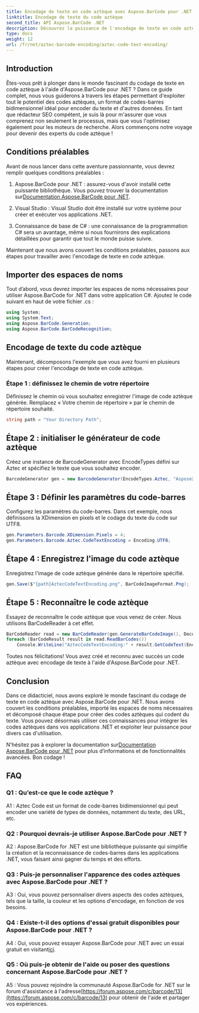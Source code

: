```yaml
---
title: Encodage de texte en code aztèque avec Aspose.BarCode pour .NET
linktitle: Encodage de texte du code aztèque
second_title: API Aspose.BarCode .NET
description: Découvrez la puissance de l'encodage de texte en code aztèque avec Aspose.BarCode pour .NET. Apprenez à créer et reconnaître les codes aztèques dans vos applications .NET.
type: docs
weight: 12
url: /fr/net/aztec-barcode-encoding/aztec-code-text-encoding/
---
```

## Introduction

Êtes-vous prêt à plonger dans le monde fascinant du codage de texte en code aztèque à l'aide d'Aspose.BarCode pour .NET ? Dans ce guide complet, nous vous guiderons à travers les étapes permettant d'exploiter tout le potentiel des codes aztèques, un format de codes-barres bidimensionnel idéal pour encoder du texte et d'autres données. En tant que rédacteur SEO compétent, je suis là pour m'assurer que vous comprenez non seulement le processus, mais que vous l'optimisez également pour les moteurs de recherche. Alors commençons notre voyage pour devenir des experts du code aztèque !

## Conditions préalables

Avant de nous lancer dans cette aventure passionnante, vous devrez remplir quelques conditions préalables :

1.  Aspose.BarCode pour .NET : assurez-vous d'avoir installé cette puissante bibliothèque. Vous pouvez trouver la documentation sur[Documentation Aspose.BarCode pour .NET](https://reference.aspose.com/barcode/net/).

2. Visual Studio : Visual Studio doit être installé sur votre système pour créer et exécuter vos applications .NET.

3. Connaissance de base de C# : une connaissance de la programmation C# sera un avantage, même si nous fournirons des explications détaillées pour garantir que tout le monde puisse suivre.

Maintenant que nous avons couvert les conditions préalables, passons aux étapes pour travailler avec l'encodage de texte en code aztèque.

## Importer des espaces de noms

Tout d’abord, vous devrez importer les espaces de noms nécessaires pour utiliser Aspose.BarCode for .NET dans votre application C#. Ajoutez le code suivant en haut de votre fichier .cs :

```csharp
using System;
using System.Text;
using Aspose.BarCode.Generation;
using Aspose.BarCode.BarCodeRecognition;
```

## Encodage de texte du code aztèque

Maintenant, décomposons l'exemple que vous avez fourni en plusieurs étapes pour créer l'encodage de texte en code aztèque.

### Étape 1 : définissez le chemin de votre répertoire

Définissez le chemin où vous souhaitez enregistrer l'image de code aztèque générée. Remplacez « Votre chemin de répertoire » par le chemin de répertoire souhaité.

```csharp
string path = "Your Directory Path";
```

## Étape 2 : initialiser le générateur de code aztèque

Créez une instance de BarcodeGenerator avec EncodeTypes défini sur Aztec et spécifiez le texte que vous souhaitez encoder.

```csharp
BarcodeGenerator gen = new BarcodeGenerator(EncodeTypes.Aztec, "Aspose常に先を行く");
```

## Étape 3 : Définir les paramètres du code-barres

Configurez les paramètres du code-barres. Dans cet exemple, nous définissons la XDimension en pixels et le codage du texte du code sur UTF8.

```csharp
gen.Parameters.Barcode.XDimension.Pixels = 4;
gen.Parameters.Barcode.Aztec.CodeTextEncoding = Encoding.UTF8;
```

## Étape 4 : Enregistrez l'image du code aztèque

Enregistrez l'image de code aztèque générée dans le répertoire spécifié.

```csharp
gen.Save($"{path}AztecCodeTextEncoding.png", BarCodeImageFormat.Png);
```

## Étape 5 : Reconnaître le code aztèque

Essayez de reconnaître le code aztèque que vous venez de créer. Nous utilisons BarCodeReader à cet effet.

```csharp
BarCodeReader read = new BarCodeReader(gen.GenerateBarCodeImage(), DecodeType.Aztec);
foreach (BarCodeResult result in read.ReadBarCodes())
    Console.WriteLine("AztecCodeTextEncoding:" + result.GetCodeText(Encoding.UTF8));
```

Toutes nos félicitations! Vous avez créé et reconnu avec succès un code aztèque avec encodage de texte à l'aide d'Aspose.BarCode pour .NET.

## Conclusion

Dans ce didacticiel, nous avons exploré le monde fascinant du codage de texte en code aztèque avec Aspose.BarCode pour .NET. Nous avons couvert les conditions préalables, importé les espaces de noms nécessaires et décomposé chaque étape pour créer des codes aztèques qui codent du texte. Vous pouvez désormais utiliser ces connaissances pour intégrer les codes aztèques dans vos applications .NET et exploiter leur puissance pour divers cas d'utilisation.

 N'hésitez pas à explorer la documentation sur[Documentation Aspose.BarCode pour .NET](https://reference.aspose.com/barcode/net/) pour plus d’informations et de fonctionnalités avancées. Bon codage !

## FAQ

### Q1 : Qu’est-ce que le code aztèque ?

A1 : Aztec Code est un format de code-barres bidimensionnel qui peut encoder une variété de types de données, notamment du texte, des URL, etc.

### Q2 : Pourquoi devrais-je utiliser Aspose.BarCode pour .NET ?

A2 : Aspose.BarCode for .NET est une bibliothèque puissante qui simplifie la création et la reconnaissance de codes-barres dans les applications .NET, vous faisant ainsi gagner du temps et des efforts.

### Q3 : Puis-je personnaliser l'apparence des codes aztèques avec Aspose.BarCode pour .NET ?

A3 : Oui, vous pouvez personnaliser divers aspects des codes aztèques, tels que la taille, la couleur et les options d'encodage, en fonction de vos besoins.

### Q4 : Existe-t-il des options d'essai gratuit disponibles pour Aspose.BarCode pour .NET ?

 A4 : Oui, vous pouvez essayer Aspose.BarCode pour .NET avec un essai gratuit en visitant[ici](https://releases.aspose.com/).

### Q5 : Où puis-je obtenir de l'aide ou poser des questions concernant Aspose.BarCode pour .NET ?

 A5 : Vous pouvez rejoindre la communauté Aspose.BarCode for .NET sur le forum d'assistance à l'adresse[https://forum.aspose.com/c/barcode/13](https://forum.aspose.com/c/barcode/13) pour obtenir de l'aide et partager vos expériences.